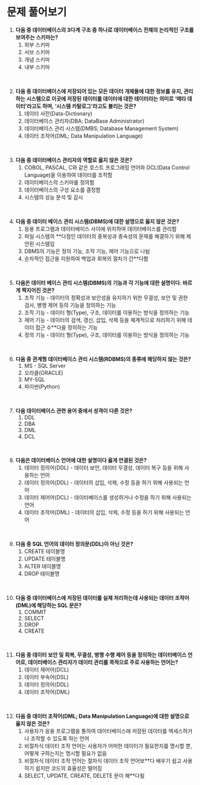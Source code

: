# 문제 풀어보기

1. **다음 중 데이터베이스의 3다계 구조 중 하나로 데이터베이스 전체의 논리적인 구조를 보여주는 스키마는?**
    1. 외부 스키마
    2. 서브 스키마
    3. 개념 스키마
    4. 내부 스키마

<br>

2. **다음 중 데이터베이스에 저장되어 있는 모든 데이터 개체들에 대한 정보를 유지, 관리하는 시스템으로 이곳에 저장된 데이터를 데이터에 대한 테이터라는 의미로 ‘메타 데이터’라고도 하며, ‘시스템 카탈로그’라고도 불리는 것은?**
    1. 데이터 사전(Data-Dictionary)
    2. 데이터베이스 관리자(DBA; DataBase Administrator) 
    3. 데이터베이스 관리 시스템(DMBS; Database Management System)
    4. 데이터 조작어(DML; Data Manipulation Language)

<br>

3. **다음 중 데이터베이스 관리자의 역할로 옳지 않은 것은?**
    1. COBOL, PASCAL, C와 같은 호스트 프로그래밍 언어와 DCL(Data Control Language)을 이용하여 데이터를 조작함
    2. 데이터베이스의 스키마를 정의함
    3. 데이터베이스의 구성 요소를 결정함
    4. 시스템의 성능 분석 및 감시

<br>

4. **다음 중 데이터 베이스 관리 시스템(DBMS)에 대한 설명으로 옳지 않은 것은?**
    1. 응용 프로그램과 데이터베이스 사이에 위치하여 데이터베이스를 관리함
    2. 파일 시스템의 **다점인 데이터의 중복성과 종속성의 문제를 해결하기 위해 제안된 시스템임
    3. DBMS의 기능은 정의 기능, 조작 기능, 제어 기능으로 나뉨
    4. 순차적인 접근을 지원하여 백업과 회복의 절차가 간**다함

<br>

5. **다음은 데이터 베이스 관리 시스템(DBMS)의 기능과 각 기능에 대한 설명이다. 바르게 짝지어진 것은?**
    1. 조작 기능 - 데이터의 정확성과 보안성을 유지하기 위한 무결성, 보안 및 권한 검사, 병행 제어 등의 기능을 정의하는 기능
    2. 조작 기능 - 데이터 형(Type), 구조, 데이터를 이용하는 방식을 정의하는 기능
    3. 제어 기능 - 데이터의 검색, 갱신, 삽입, 삭제 등을 체계적으로 처리하기 위해 데이터 접근 수**다을 정의하는 기능
    4. 정의 기능 - 데이터 형(Type), 구조, 데이터를 이용하는 방식을 정의하는 기능

<br>

6. **다음 중 관계형 데이터베이스 관리 시스템(RDBMS)의 종류에 해당하지 않는 것은?**
    1. MS - SQL Server
    2. 오라클(ORACLE)
    3. MY-SQL
    4. 파이썬(Python)

<br>

7. **다음 데이터베이스 관련 용어 중에서 성격이 다른 것은?**
    1. DDL
    2. DBA
    3. DML
    4. DCL

<br>

8. **다음은 데이터베이스 언어에 대한 설명이다 옳게 연결된 것은?**
    1. 데이터 정의어(DDL) - 데이터 보안, 데이터 무결성, 데이터 복구 등을 위해 사용하는 언어
    2. 데이터 정의어(DDL) - 데이터의 삽입, 삭제, 수정 등을 하기 위해 사용되는 언어
    3. 데이터 제어어(DCL) - 데이터베이스를 생성하거나 수정을 하기 위해 사용되는 언어
    4. 데이터 조작어(DML) - 데이터의 삽입, 삭제, 수정 등을 하기 위해 사용되는 언어

<br>

9. **다음 중 SQL 언어의 데이터 정의문(DDL)이 아닌 것은?**
    1. CREATE 테이블명
    2. UPDATE 테이블명
    3. ALTER 테이블명
    4. DROP 테이블명

<br>

10. **다음 중 데이터베이스에 저장된 데이터를 실제 처리하는데 사용되는 데이터 조작어(DML)에 해당하는 SQL 문은?**
    1. COMMIT
    2. SELECT
    3. DROP
    4. CREATE

<br>

11. **다음 중 데이터 보안 및 회복, 무결성, 병행 수행 제어 등을 정의하는 데이터베이스 언어로, 데이터베이스 관리자가 데이터 관리를 목적으로 주로 사용하는 언어는?**
    1. 데이터 제어어(DCL)
    2. 데이터 부속어(DSL)
    3. 데이터 정의어(DDL)
    4. 데이터 조작어(DML)

<br>

12. **다음 중 데이터 조작어(DML; Data Manipulation Language)에 대한 설명으로 옳지 않은 것은?**
    1. 사용자가 응용 프로그램을 통하여 데이터베이스에 저장된 데이터를 액세스하거나 조작할 수 있도록 하는 언어
    2. 비절차식 데이터 조작 언어는 사용자가 어떠한 데이터가 필요한지를 명시할 뿐, 어떻게 구하는지는 명시할 필요가 없음
    3. 비절차식 데이터 조작 언어는 절차식 데이터 조작 언어보**다 배우기 쉽고 사용하기 쉽지만 코드의 효율성은 떨어짐
    4. SELECT, UPDATE, CREATE, DELETE 문이 해**다됨
